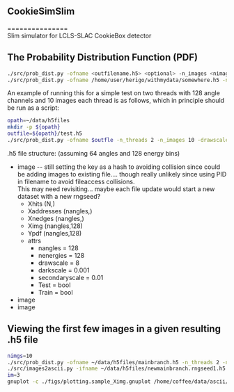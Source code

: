 
## CookieSimSlim  
===============  
Slim simulator for LCLS-SLAC CookieBox detector  

## The Probability Distribution Function (PDF)  

```bash  
./src/prob_dist.py -ofname <outfilename.h5> <optional> -n_images <nimages> -n_angles <nchannels> -n_threads <nthreads>    
./src/prob_dist.py -ofname /home/user/herigo/withmydata/somewhere.h5 -n_images 50000 -n_angles 128 -n_threads 20    
```  

An example of running this for a simple test on two threads with 128 angle channels and 10 images each thread is as follows,
which in principle should be run as a script:  
```bash  
opath=~/data/h5files  
mkdir -p ${opath}  
outfile=${opath}/test.h5  
./src/prob_dist.py -ofname $outfle -n_threads 2 -n_images 10 -drawscale 8 -darkscale .001 -secondaryscale .01
```  


.h5 file structure: (assuming 64 angles and 128 energy bins)  
* image	-- still setting the key as a hash to avoiding collision since could be adding images to existing file.... though really unlikely since using PID in filename to avoid fileaccess collisions.  
This may need revisiting... maybe each file update would start a new dataset with a new rngseed?
	* Xhits (N,)  
	* Xaddresses (nangles,)  
	* Xnedges (nangles,)  
	* Ximg (nangles,128)  
	* Ypdf (nangles,128)  
	* attrs  
		* nangles = 128   
		* nenergies = 128  
		* drawscale = 8 
		* darkscale = 0.001
		* secondaryscale = 0.01
		* Test = bool
		* Train = bool  
* image  
* image  

## Viewing the first few images in a given resulting .h5 file

```bash
nimgs=10
./src/prob_dist.py -ofname ~/data/h5files/mainbranch.h5 -n_threads 2 -n_images $nimgs -drawscale 8
./src/images2ascii.py -ifname ~/data/h5files/newmainbranch.rngseed1.h5 -ofpath ~/data/ascii -n_images $nimgs
im=3
gnuplot -c ./figs/plotting.sample_Ximg.gnuplot /home/coffee/data/ascii/newmainbranch.$procid.Ximg00$im.ascii /home/coffee/data/ascii/newmainbranch.$procid.Ypdf00$im.ascii figs/trythis$im.png
```
